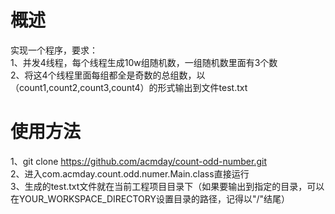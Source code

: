 
# 概述
实现一个程序，要求：  
1、并发4线程，每个线程生成10w组随机数，一组随机数里面有3个数  
2、将这4个线程里面每组都全是奇数的总组数，以（count1,count2,count3,count4）的形式输出到文件test.txt   

# 使用方法
1、git clone https://github.com/acmday/count-odd-number.git  
2、进入com.acmday.count.odd.numer.Main.class直接运行  
3、生成的test.txt文件就在当前工程项目目录下（如果要输出到指定的目录，可以在YOUR_WORKSPACE_DIRECTORY设置目录的路径，记得以"/"结尾） 
